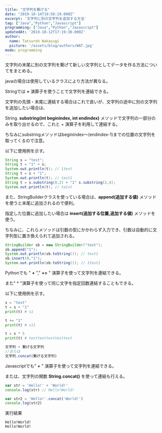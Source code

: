 ```yaml
---
title: "文字列を繋げる"
date: "2019-10-14T19:58:19.000Z"
excerpt: '文字列に別の文字列を追加する方法'
tag: ["Java","Python","Javascript"]
programming: ["Java","Python","Javascript"]
updatedAt: '2019-10-12T17:19:30.000Z'
author:
  name: Tatsuroh Wakasugi
  picture: '/assets/blog/authors/WAT.jpg'
mode: programming
---
```


文字列の末尾に別の文字列を繋げて新しい文字列としてデータを作る方法についてをまとめる。

<div class="note_content_by_programming_language" id="note_content_Java">

javaの場合は使用しているクラスにより方法が異なる。

Stringでは **+** 演算子を使うことで文字列を連結できる。

文字列の先頭・末尾に連結する場合はこれで良いが、文字列の途中に別の文字列を追加したい場合は、

String. **substring(int beginindex, int endindex)** メソッドで文字列の一部分のみを取り出せるので、これと + 演算子を利用して連結する。

ちなみにsubstringメソッドはbeginindex〜(endindex-1)までの位置の文字列を取ってくるので注意。

以下に使用例を示す。

```java
String s = "test";
String t = "1" + s;
System.out.println(t); // 1test
String t = s + "1";
System.out.println(t); // test1
String t = s.substring(0,2) + "1" s.substring(2,4);
System.out.println(t); // te1st
```

また、StringBuilderクラスを使っている場合は、**append(追加する値)** メソッドを使うと末尾に追加されるので便利。

指定した位置に追加したい場合は **insert(追加する位置,追加する値)** メソッドを使う。

ちなみに、これらメソッドは引数の型にかかわらず入力でき、引数は自動的に文字列型に置き換えられて追加される。

```java
StringBuilder sb = new StringBuilder("test");
sb.append("1");
System.out.println(sb.toString()); // test1
sb.insert(0,"1");
System.out.println(sb.toString()); // 1test1
```

</div>
<div class="note_content_by_programming_language" id="note_content_Python">

Pythonでも " **+** "," **+=** " 演算子を使って文字列を連結できる。

また" * "演算子を使って同じ文字を指定回数連結することもできる。

以下に使用例を示す。

```python
s = "test"
t = s + "1"
print(t) # s1

t += "1"
print(t) # s11

t = s * 5
print(t) # testtesttesttesttest
```

</div>
<div class="note_content_by_programming_language" id="note_content_Javascript">

```javascript
文字列 + 繋げる文字列
//または
文字列.concat(繋げる文字列)
```

Javascriptでも" **+** " 演算子を使って文字列を連結できる。

または、文字列の関数 **String.concat()** を使って連結も行える。

```javascript
var str = 'Hello!' + 'World!'
console.log(str) // Hello!World!

var str2 = 'Hello!'.concat('World!')
console.log(str2)
```

実行結果

```
Hello!World!
Hello!World!
```

</div>
